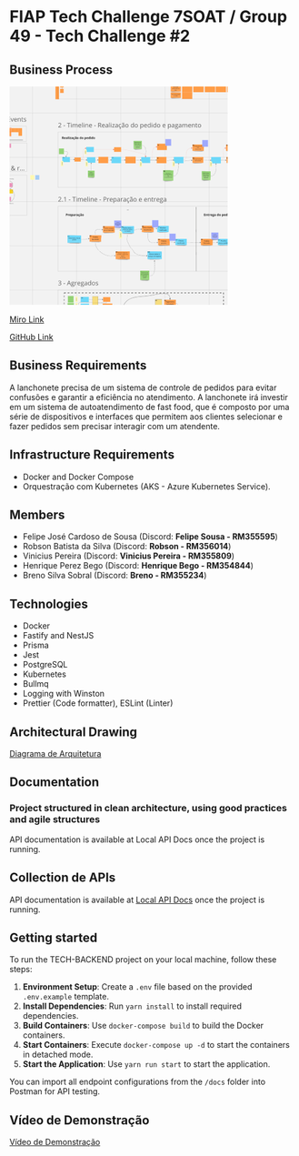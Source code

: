 # FIAP Tech Challenge 7SOAT / Group 49 - Tech Challenge #2 

## Business Process 

![Thumbnail of Business Process achieved through Event Storming in Miro](thumbnail.png)

[Miro Link](https://miro.com/app/board/uXjVKVo2egw=/)

[GitHub Link](https://github.com/TechChallenge-BFHRV/tech-backend)

## Business Requirements
A lanchonete precisa de um sistema de controle de pedidos para evitar confusões e garantir a eficiência no atendimento. A lanchonete irá investir em um sistema de autoatendimento de fast food, que é composto por uma série de dispositivos e interfaces que permitem aos clientes selecionar e fazer pedidos sem precisar interagir com um atendente.

## Infrastructure Requirements 

- Docker and Docker Compose
- Orquestração com Kubernetes (AKS - Azure Kubernetes Service).

## Members

- Felipe José Cardoso de Sousa (Discord: **Felipe Sousa - RM355595**)
- Robson Batista da Silva (Discord: **Robson - RM356014**)
- Vinicius Pereira (Discord: **Vinicius Pereira - RM355809**)
- Henrique Perez Bego (Discord: **Henrique Bego - RM354844**)
- Breno Silva Sobral (Discord: **Breno - RM355234**)

## Technologies
- Docker
- Fastify and NestJS
- Prisma
- Jest
- PostgreSQL
- Kubernetes
- Bullmq
- Logging with Winston
- Prettier (Code formatter), ESLint (Linter)

## Architectural Drawing

[Diagrama de Arquitetura](https://boardmix.com/app/share/CAE.CMeILiABKhBUeKNWQzzjVi9r4H6er7h7MAZAAQ/KVN6mY%EF%BC%8C)

## Documentation

### Project structured in clean architecture, using good practices and agile structures

API documentation is available at Local API Docs once the project is running.

## Collection de APIs

API documentation is available at [Local API Docs](http://localhost:3000/docs) once the project is running.

## Getting started

To run the TECH-BACKEND project on your local machine, follow these steps:

1. **Environment Setup**: Create a `.env` file based on the provided `.env.example` template.
2. **Install Dependencies**: Run `yarn install` to install required dependencies.
3. **Build Containers**: Use `docker-compose build` to build the Docker containers.
4. **Start Containers**: Execute `docker-compose up -d` to start the containers in detached mode.
6. **Start the Application**: Use `yarn run start` to start the application.

You can import all endpoint configurations from the `/docs` folder into Postman for API testing.

## Vídeo de Demonstração

[Vídeo de Demonstração](https://youtube.com/example)

